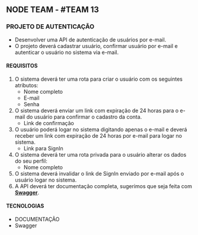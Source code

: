## NODE TEAM - #TEAM 13

### PROJETO DE AUTENTICAÇÃO

- Desenvolver uma API de autenticação de usuários por e-mail.
- O projeto deverá cadastrar usuário, confirmar usuário por e-mail e autenticar o usuário no sistema via e-mail.

#### REQUISITOS

1. O sistema deverá ter uma rota para criar o usuário com os seguintes atributos:
   - Nome completo
   - E-mail
   - Senha
2. O sistema deverá enviar um link com expiração de 24 horas para o e-mail do usuário para confirmar o cadastro da conta.
   - Link de confirmação
3. O usuário poderá logar no sistema digitando apenas o e-mail e  deverá receber um link com expiração de 24 horas por e-mail para logar no sistema.
   - Link para SignIn
4. O sistema deverá ter uma rota privada para o usuário alterar os dados do seu perfil:
   - Nome completo
5. O sistema deverá invalidar o link de SignIn enviado por e-mail após o usuário logar no sistema.
6. A API deverá ter documentação completa, sugerimos que seja feita com [**Swagger**](https://swagger.io/).

#### TECNOLOGIAS

- DOCUMENTAÇÃO
 - Swagger
 
